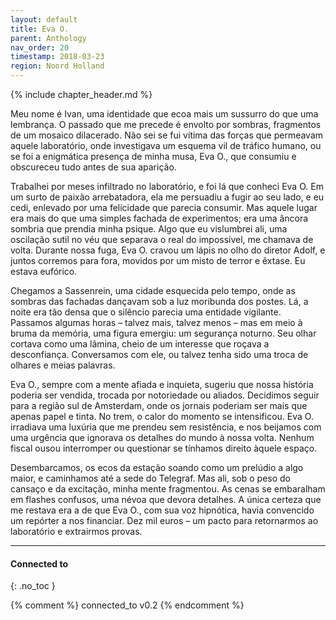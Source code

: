```yaml
---
layout: default
title: Eva O.
parent: Anthology
nav_order: 20
timestamp: 2018-03-23
region: Noord Holland
---
```


{% include chapter_header.md %}

Meu nome é Ivan, uma identidade que ecoa mais um sussurro do que uma lembrança. O passado que me precede é envolto por sombras, fragmentos de um mosaico dilacerado. Não sei se fui vítima das forças que permeavam aquele laboratório, onde investigava um esquema vil de tráfico humano, ou se foi a enigmática presença de minha musa, Eva O., que consumiu e obscureceu tudo antes de sua aparição.

Trabalhei por meses infiltrado no laboratório, e foi lá que conheci Eva O. Em um surto de paixão arrebatadora, ela me persuadiu a fugir ao seu lado, e eu cedi, enlevado por uma felicidade que parecia consumir. Mas aquele lugar era mais do que uma simples fachada de experimentos; era uma âncora sombria que prendia minha psique. Algo que eu vislumbrei ali, uma oscilação sutil no véu que separava o real do impossível, me chamava de volta. Durante nossa fuga, Eva O. cravou um lápis no olho do diretor Adolf, e juntos corremos para fora, movidos por um misto de terror e êxtase. Eu estava eufórico.

Chegamos a Sassenrein, uma cidade esquecida pelo tempo, onde as sombras das fachadas dançavam sob a luz moribunda dos postes. Lá, a noite era tão densa que o silêncio parecia uma entidade vigilante. Passamos algumas horas – talvez mais, talvez menos – mas em meio à bruma da memória, uma figura emergiu: um segurança noturno. Seu olhar cortava como uma lâmina, cheio de um interesse que roçava a desconfiança. Conversamos com ele, ou talvez tenha sido uma troca de olhares e meias palavras.

Eva O., sempre com a mente afiada e inquieta, sugeriu que nossa história poderia ser vendida, trocada por notoriedade ou aliados. Decidimos seguir para a região sul de Amsterdam, onde os jornais poderiam ser mais que apenas papel e tinta. No trem, o calor do momento se intensificou. Eva O. irradiava uma luxúria que me prendeu sem resistência, e nos beijamos com uma urgência que ignorava os detalhes do mundo à nossa volta. Nenhum fiscal ousou interromper ou questionar se tínhamos direito àquele espaço.

Desembarcamos, os ecos da estação soando como um prelúdio a algo maior, e caminhamos até a sede do Telegraf. Mas ali, sob o peso do cansaço e da excitação, minha mente fragmentou. As cenas se embaralham em flashes confusos, uma névoa que devora detalhes. A única certeza que me restava era a de que Eva O., com sua voz hipnótica, havia convencido um repórter a nos financiar. Dez mil euros – um pacto para retornarmos ao laboratório e extrairmos provas.

---
#### Connected to
{: .no_toc }

<!-- QueryToSerialize: LIST without ID "["+ title + "](https://terra-campaigns.github.io/" + regexreplace(file.path, ".md", "") + ")" + ", from " + regexreplace(file.folder, "^[^\/]*\/", "") FROM ([[]]) OR outgoing([[]]) WHERE (file.path != this.file.path AND title != null) SORT file.folder DESC -->

{% comment %}
connected_to v0.2
{% endcomment %}

